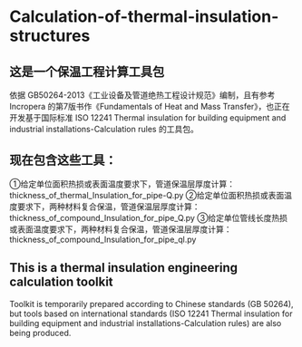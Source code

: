 # Calculation-of-thermal-insulation-structures
## 这是一个保温工程计算工具包
依据 GB50264-2013《工业设备及管道绝热工程设计规范》编制，且有参考 Incropera 的第7版书作《Fundamentals of Heat and Mass Transfer》，也正在开发基于国际标准 ISO 12241 Thermal insulation for building equipment and industrial installations-Calculation rules 的工具包。
## 现在包含这些工具：
①给定单位面积热损或表面温度要求下，管道保温层厚度计算：thickness_of_thermal_Insulation_for_pipe-Q.py
②给定单位面积热损或表面温度要求下，两种材料复合保温，管道保温层厚度计算：thickness_of_compound_Insulation_for_pipe_Q.py
③给定单位管线长度热损或表面温度要求下，两种材料复合保温，管道保温层厚度计算：thickness_of_compound_Insulation_for_pipe_ql.py
## This is a thermal insulation engineering calculation toolkit
Toolkit is temporarily prepared according to Chinese standards (GB 50264), but tools based on international standards (ISO 12241 Thermal insulation for building equipment and industrial installations-Calculation rules) are also being produced.

